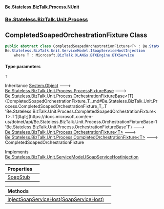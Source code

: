 #### [Be.Stateless.BizTalk.Process.NUnit](README.md 'README')
### [Be.Stateless.BizTalk.Unit.Process](Be.Stateless.BizTalk.Unit.Process.md 'Be.Stateless.BizTalk.Unit.Process')

## CompletedSoapedOrchestrationFixture<T> Class

```csharp
public abstract class CompletedSoapedOrchestrationFixture<T> : Be.Stateless.BizTalk.Unit.Process.CompletedOrchestrationFixture<T>,
Be.Stateless.BizTalk.Unit.ServiceModel.ISoapServiceHostInjection
    where T : Microsoft.BizTalk.XLANGs.BTXEngine.BTXService
```
#### Type parameters

<a name='Be.Stateless.BizTalk.Unit.Process.CompletedSoapedOrchestrationFixture_T_.T'></a>

`T`

Inheritance [System.Object](https://docs.microsoft.com/en-us/dotnet/api/System.Object 'System.Object') &#129106; [Be.Stateless.BizTalk.Unit.Process.ProcessFixtureBase](https://docs.microsoft.com/en-us/dotnet/api/Be.Stateless.BizTalk.Unit.Process.ProcessFixtureBase 'Be.Stateless.BizTalk.Unit.Process.ProcessFixtureBase') &#129106; [Be.Stateless.BizTalk.Unit.Process.OrchestrationFixtureBase&lt;](https://docs.microsoft.com/en-us/dotnet/api/Be.Stateless.BizTalk.Unit.Process.OrchestrationFixtureBase-1 'Be.Stateless.BizTalk.Unit.Process.OrchestrationFixtureBase`1')[T](CompletedSoapedOrchestrationFixture_T_.md#Be.Stateless.BizTalk.Unit.Process.CompletedSoapedOrchestrationFixture_T_.T 'Be.Stateless.BizTalk.Unit.Process.CompletedSoapedOrchestrationFixture<T>.T')[&gt;](https://docs.microsoft.com/en-us/dotnet/api/Be.Stateless.BizTalk.Unit.Process.OrchestrationFixtureBase-1 'Be.Stateless.BizTalk.Unit.Process.OrchestrationFixtureBase`1') &#129106; [Be.Stateless.BizTalk.Unit.Process.OrchestrationFixture&lt;](OrchestrationFixture_T_.md 'Be.Stateless.BizTalk.Unit.Process.OrchestrationFixture<T>')[T](CompletedSoapedOrchestrationFixture_T_.md#Be.Stateless.BizTalk.Unit.Process.CompletedSoapedOrchestrationFixture_T_.T 'Be.Stateless.BizTalk.Unit.Process.CompletedSoapedOrchestrationFixture<T>.T')[&gt;](OrchestrationFixture_T_.md 'Be.Stateless.BizTalk.Unit.Process.OrchestrationFixture<T>') &#129106; [Be.Stateless.BizTalk.Unit.Process.CompletedOrchestrationFixture&lt;](CompletedOrchestrationFixture_T_.md 'Be.Stateless.BizTalk.Unit.Process.CompletedOrchestrationFixture<T>')[T](CompletedSoapedOrchestrationFixture_T_.md#Be.Stateless.BizTalk.Unit.Process.CompletedSoapedOrchestrationFixture_T_.T 'Be.Stateless.BizTalk.Unit.Process.CompletedSoapedOrchestrationFixture<T>.T')[&gt;](CompletedOrchestrationFixture_T_.md 'Be.Stateless.BizTalk.Unit.Process.CompletedOrchestrationFixture<T>') &#129106; CompletedSoapedOrchestrationFixture<T>

Implements [Be.Stateless.BizTalk.Unit.ServiceModel.ISoapServiceHostInjection](https://docs.microsoft.com/en-us/dotnet/api/Be.Stateless.BizTalk.Unit.ServiceModel.ISoapServiceHostInjection 'Be.Stateless.BizTalk.Unit.ServiceModel.ISoapServiceHostInjection')

| Properties | |
| :--- | :--- |
| [SoapStub](CompletedSoapedOrchestrationFixture_T_.SoapStub.md 'Be.Stateless.BizTalk.Unit.Process.CompletedSoapedOrchestrationFixture<T>.SoapStub') | |

| Methods | |
| :--- | :--- |
| [InjectSoapServiceHost(SoapServiceHost)](CompletedSoapedOrchestrationFixture_T_.InjectSoapServiceHost(SoapServiceHost).md 'Be.Stateless.BizTalk.Unit.Process.CompletedSoapedOrchestrationFixture<T>.InjectSoapServiceHost(Be.Stateless.BizTalk.Unit.ServiceModel.SoapServiceHost)') | |

